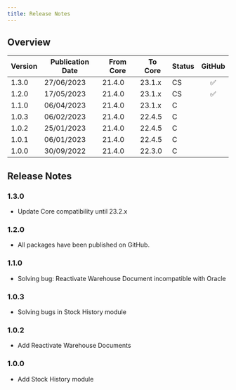 ```yaml
---
title: Release Notes
---
```

## Overview

| Version | Publication Date | From Core | To Core| Status | GitHub|
| --- | --- | --- | --- | --- | :---: |
| 1.3.0 | 27/06/2023 | 21.4.0 | 23.1.x | CS	| :white_check_mark:	|
| 1.2.0 | 17/05/2023 | 21.4.0 | 23.1.x | CS	| :white_check_mark:	|
| 1.1.0 | 06/04/2023 | 21.4.0 | 23.1.x | C  |						|
| 1.0.3 | 06/02/2023 | 21.4.0 | 22.4.5 | C  |						|
| 1.0.2 | 25/01/2023 | 21.4.0 | 22.4.5 | C  |						|
| 1.0.1	| 06/01/2023 | 21.4.0 | 22.4.5 | C  |						|
| 1.0.0 | 30/09/2022 | 21.4.0 | 22.3.0 | C  |						|

## Release Notes

### 1.3.0
- Update Core compatibility until 23.2.x
### 1.2.0
- All packages have been published on GitHub.
### 1.1.0
- Solving bug: Reactivate Warehouse Document incompatible with Oracle
### 1.0.3
- Solving bugs in Stock History module
### 1.0.2
- Add Reactivate Warehouse Documents
### 1.0.0
- Add Stock History module